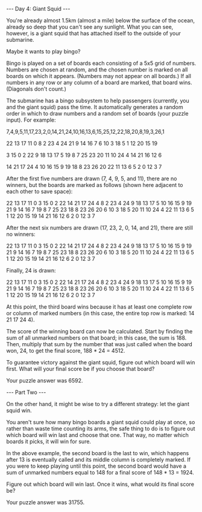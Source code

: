 --- Day 4: Giant Squid ---

You're already almost 1.5km (almost a mile) below the surface of the ocean, already so deep that you can't see any sunlight. What you can see, however, is a giant squid that has attached itself to the outside of your submarine.

Maybe it wants to play bingo?

Bingo is played on a set of boards each consisting of a 5x5 grid of numbers. Numbers are chosen at random, and the chosen number is marked on all boards on which it appears. (Numbers may not appear on all boards.) If all numbers in any row or any column of a board are marked, that board wins. (Diagonals don't count.)

The submarine has a bingo subsystem to help passengers (currently, you and the giant squid) pass the time. It automatically generates a random order in which to draw numbers and a random set of boards (your puzzle input). For example:

7,4,9,5,11,17,23,2,0,14,21,24,10,16,13,6,15,25,12,22,18,20,8,19,3,26,1

22 13 17 11  0
 8  2 23  4 24
21  9 14 16  7
 6 10  3 18  5
 1 12 20 15 19

 3 15  0  2 22
 9 18 13 17  5
19  8  7 25 23
20 11 10 24  4
14 21 16 12  6

14 21 17 24  4
10 16 15  9 19
18  8 23 26 20
22 11 13  6  5
 2  0 12  3  7

After the first five numbers are drawn (7, 4, 9, 5, and 11), there are no winners, but the boards are marked as follows (shown here adjacent to each other to save space):

22 13 17 11  0         3 15  0  2 22        14 21 17 24  4
 8  2 23  4 24         9 18 13 17  5        10 16 15  9 19
21  9 14 16  7        19  8  7 25 23        18  8 23 26 20
 6 10  3 18  5        20 11 10 24  4        22 11 13  6  5
 1 12 20 15 19        14 21 16 12  6         2  0 12  3  7

After the next six numbers are drawn (17, 23, 2, 0, 14, and 21), there are still no winners:

22 13 17 11  0         3 15  0  2 22        14 21 17 24  4
 8  2 23  4 24         9 18 13 17  5        10 16 15  9 19
21  9 14 16  7        19  8  7 25 23        18  8 23 26 20
 6 10  3 18  5        20 11 10 24  4        22 11 13  6  5
 1 12 20 15 19        14 21 16 12  6         2  0 12  3  7

Finally, 24 is drawn:

22 13 17 11  0         3 15  0  2 22        14 21 17 24  4
 8  2 23  4 24         9 18 13 17  5        10 16 15  9 19
21  9 14 16  7        19  8  7 25 23        18  8 23 26 20
 6 10  3 18  5        20 11 10 24  4        22 11 13  6  5
 1 12 20 15 19        14 21 16 12  6         2  0 12  3  7

At this point, the third board wins because it has at least one complete row or column of marked numbers (in this case, the entire top row is marked: 14 21 17 24 4).

The score of the winning board can now be calculated. Start by finding the sum of all unmarked numbers on that board; in this case, the sum is 188. Then, multiply that sum by the number that was just called when the board won, 24, to get the final score, 188 * 24 = 4512.

To guarantee victory against the giant squid, figure out which board will win first. What will your final score be if you choose that board?

Your puzzle answer was 6592.

--- Part Two ---

On the other hand, it might be wise to try a different strategy: let the giant squid win.

You aren't sure how many bingo boards a giant squid could play at once, so rather than waste time counting its arms, the safe thing to do is to figure out which board will win last and choose that one. That way, no matter which boards it picks, it will win for sure.

In the above example, the second board is the last to win, which happens after 13 is eventually called and its middle column is completely marked. If you were to keep playing until this point, the second board would have a sum of unmarked numbers equal to 148 for a final score of 148 * 13 = 1924.

Figure out which board will win last. Once it wins, what would its final score be?

Your puzzle answer was 31755.
